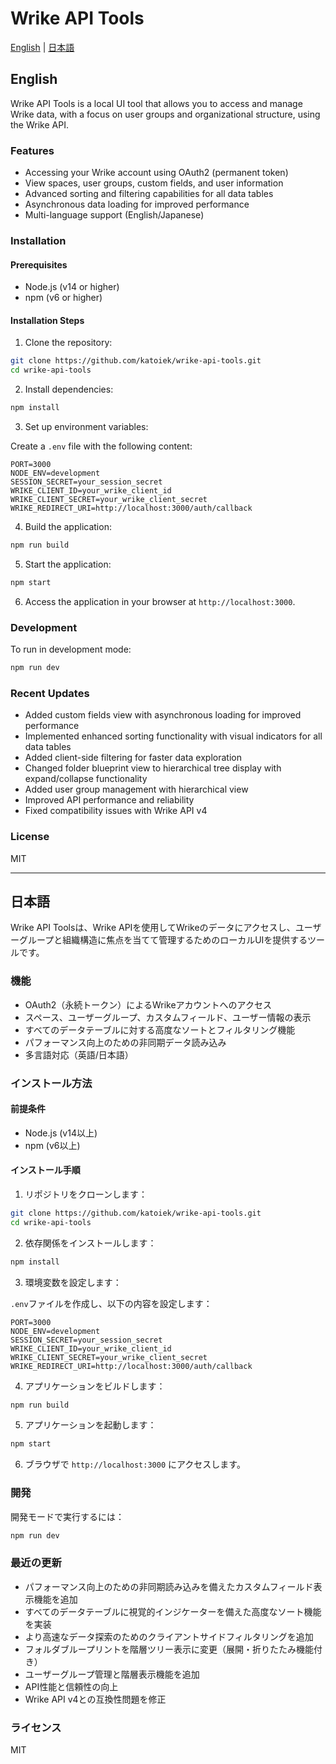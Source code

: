 # Wrike API Tools

[English](#english) | [日本語](#japanese)

<a id="english"></a>
## English

Wrike API Tools is a local UI tool that allows you to access and manage Wrike data, with a focus on user groups and organizational structure, using the Wrike API.

### Features

- Accessing your Wrike account using OAuth2 (permanent token)
- View spaces, user groups, custom fields, and user information
- Advanced sorting and filtering capabilities for all data tables
- Asynchronous data loading for improved performance
- Multi-language support (English/Japanese)

### Installation

#### Prerequisites

- Node.js (v14 or higher)
- npm (v6 or higher)

#### Installation Steps

1. Clone the repository:

```bash
git clone https://github.com/katoiek/wrike-api-tools.git
cd wrike-api-tools
```

2. Install dependencies:

```bash
npm install
```

3. Set up environment variables:

Create a `.env` file with the following content:

```
PORT=3000
NODE_ENV=development
SESSION_SECRET=your_session_secret
WRIKE_CLIENT_ID=your_wrike_client_id
WRIKE_CLIENT_SECRET=your_wrike_client_secret
WRIKE_REDIRECT_URI=http://localhost:3000/auth/callback
```

4. Build the application:

```bash
npm run build
```

5. Start the application:

```bash
npm start
```

6. Access the application in your browser at `http://localhost:3000`.

### Development

To run in development mode:

```bash
npm run dev
```

### Recent Updates

- Added custom fields view with asynchronous loading for improved performance
- Implemented enhanced sorting functionality with visual indicators for all data tables
- Added client-side filtering for faster data exploration
- Changed folder blueprint view to hierarchical tree display with expand/collapse functionality
- Added user group management with hierarchical view
- Improved API performance and reliability
- Fixed compatibility issues with Wrike API v4

### License

MIT

---

<a id="japanese"></a>
## 日本語

Wrike API Toolsは、Wrike APIを使用してWrikeのデータにアクセスし、ユーザーグループと組織構造に焦点を当てて管理するためのローカルUIを提供するツールです。

### 機能

- OAuth2（永続トークン）によるWrikeアカウントへのアクセス
- スペース、ユーザーグループ、カスタムフィールド、ユーザー情報の表示
- すべてのデータテーブルに対する高度なソートとフィルタリング機能
- パフォーマンス向上のための非同期データ読み込み
- 多言語対応（英語/日本語）

### インストール方法

#### 前提条件

- Node.js (v14以上)
- npm (v6以上)

#### インストール手順

1. リポジトリをクローンします：

```bash
git clone https://github.com/katoiek/wrike-api-tools.git
cd wrike-api-tools
```

2. 依存関係をインストールします：

```bash
npm install
```

3. 環境変数を設定します：

`.env`ファイルを作成し、以下の内容を設定します：

```
PORT=3000
NODE_ENV=development
SESSION_SECRET=your_session_secret
WRIKE_CLIENT_ID=your_wrike_client_id
WRIKE_CLIENT_SECRET=your_wrike_client_secret
WRIKE_REDIRECT_URI=http://localhost:3000/auth/callback
```

4. アプリケーションをビルドします：

```bash
npm run build
```

5. アプリケーションを起動します：

```bash
npm start
```

6. ブラウザで `http://localhost:3000` にアクセスします。

### 開発

開発モードで実行するには：

```bash
npm run dev
```

### 最近の更新

- パフォーマンス向上のための非同期読み込みを備えたカスタムフィールド表示機能を追加
- すべてのデータテーブルに視覚的インジケーターを備えた高度なソート機能を実装
- より高速なデータ探索のためのクライアントサイドフィルタリングを追加
- フォルダブループリントを階層ツリー表示に変更（展開・折りたたみ機能付き）
- ユーザーグループ管理と階層表示機能を追加
- API性能と信頼性の向上
- Wrike API v4との互換性問題を修正

### ライセンス

MIT
